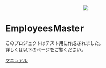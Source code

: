 <div align="center"><img src="https://dev.jokazaki.biz:8443/wide.jpg"></div>

# EmployeesMaster

このプロジェクトはテスト用に作成されました。<br/>
詳しくは以下のページをご覧ください。

[マニュアル](https://dev.jokazaki.biz:8443/employees-master-manual.php)
